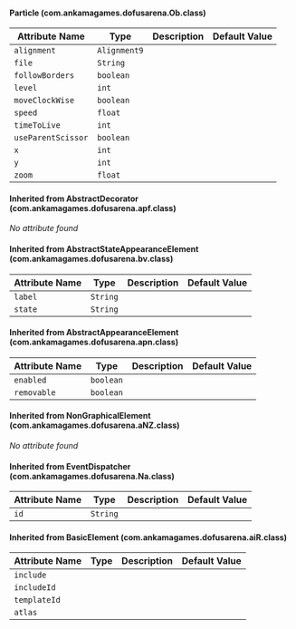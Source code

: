 #### Particle (com.ankamagames.dofusarena.Ob.class)

| Attribute Name | Type | Description | Default Value |
|-----|----|---|---|
|``alignment``|``Alignment9``|        |        |
|``file``|``String``|        |        |
|``followBorders``|``boolean``|        |        |
|``level``|``int``|        |        |
|``moveClockWise``|``boolean``|        |        |
|``speed``|``float``|        |        |
|``timeToLive``|``int``|        |        |
|``useParentScissor``|``boolean``|        |        |
|``x``|``int``|        |        |
|``y``|``int``|        |        |
|``zoom``|``float``|        |        |
#### Inherited from AbstractDecorator (com.ankamagames.dofusarena.apf.class)

*No attribute found*
#### Inherited from AbstractStateAppearanceElement (com.ankamagames.dofusarena.bv.class)

| Attribute Name | Type | Description | Default Value |
|-----|----|---|---|
|``label``|``String``|        |        |
|``state``|``String``|        |        |
#### Inherited from AbstractAppearanceElement (com.ankamagames.dofusarena.apn.class)

| Attribute Name | Type | Description | Default Value |
|-----|----|---|---|
|``enabled``|``boolean``|        |        |
|``removable``|``boolean``|        |        |
#### Inherited from NonGraphicalElement (com.ankamagames.dofusarena.aNZ.class)

*No attribute found*
#### Inherited from EventDispatcher (com.ankamagames.dofusarena.Na.class)

| Attribute Name | Type | Description | Default Value |
|-----|----|---|---|
|``id``|``String``|        |        |
#### Inherited from BasicElement (com.ankamagames.dofusarena.aiR.class)

| Attribute Name | Type | Description | Default Value |
|-----|----|---|---|
|``include``||        |        |# 0
|``includeId``||        |        |# 0
|``templateId``||        |        |# 0
|``atlas``||        |        |# 0
